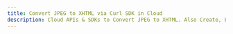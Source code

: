 ---title: Convert JPEG to XHTML via Curl SDK in Clouddescription: Cloud APIs & SDKs to Convert JPEG to XHTML. Also Create, Edit & Render Microsoft Word & OpenOffice documents in the Cloud.---